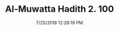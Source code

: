 ---
title        : "Al-Muwatta Hadith 2. 100"
date         : 7/25/2018 12:28:19 PM
draft        : false
type         : "hadith"
layout       : "hadith"
BookCode     : "AMH"
VolumeNumber : "2"
HadithNumber : "100"
categories  :  ["Purity - The Purity of a Menstruating Woman"]
---